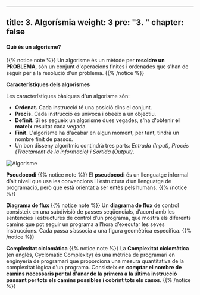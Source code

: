 
---
title: 3. Algorísmia
weight: 3
pre: "<b>3. </b>"
chapter: false
---

#### Què és un algorisme?

{{% notice note %}}
Un algorisme és un mètode per **resoldre un PROBLEMA**, són un conjunt d'operacions finites i ordenades que s'han de seguir per a la resolució d'un problema.
{{% /notice %}}


**Característiques dels algorismes**

Les característiques bàsiques d'un algorisme són:

+ **Ordenat.** Cada instrucció té una posició dins el conjunt.
+ **Precís.** Cada instrucció és unívoca i obeeix a un objectiu.
+ **Definit.** Si es segueix un algorisme dues vegades, s'ha d'obtenir **el mateix** resultat cada vegada.
+ **Finit.** L'algorisme ha d'acabar en algun moment, per tant, tindrà un nombre finit de passos.
+ Un bon disseny algorítmic contindrà tres parts: _Entrada (Input), Procés (Tractament de la informació) i Sortida (Output)_.

![Algorisme](../images/algorisme.jpg?width=500px)

**Pseudocodi**
{{% notice note %}}
El **pseudocodi** és un llenguatge informal d’alt nivell que usa les convencions i l’estructura d’un llenguatge de programació, però que està orientat a ser entès pels humans.
{{% /notice %}}

**Diagrama de flux**
{{% notice note %}}
Un **diagrama de flux** de control consisteix en una subdivisió de passes seqüencials, d’acord amb les sentències i estructures de control d’un programa, que mostra els diferents camins que pot seguir un programa a l’hora d’executar les seves instruccions. Cada passa s’associa a una figura geomètrica específica.
{{% /notice %}}

**Complexitat ciclomàtica**
{{% notice note %}}
La **Complexitat ciclomàtica** (en anglès, Cyclomatic Complexity) és una mètrica de programari en enginyeria de programari que proporciona una mesura quantitativa de la complexitat lògica d'un programa. Consisteix en __comptar el nombre de camins necessaris per tal d'anar de la primera a la última instrucció passant per tots els camins possibles i cobrint tots els casos__.
{{% /notice %}}
